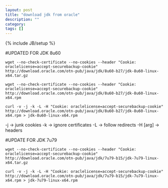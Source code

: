```yaml
---
layout: post
title: "download jdk from oracle"
description: ""
category: 
tags: []
---
```

{% include JB/setup %}

#UPDATED FOR JDK 8u60
```
wget --no-check-certificate --no-cookies --header "Cookie: oraclelicense=accept-securebackup-cookie"  http://download.oracle.com/otn-pub/java/jdk/8u60-b27/jdk-8u60-linux-x64.tar.gz

wget --no-check-certificate --no-cookies --header "Cookie: oraclelicense=accept-securebackup-cookie" http://download.oracle.com/otn-pub/java/jdk/8u60-b27/jdk-8u60-linux-x64.rpm

curl -v -j -k -L -H "Cookie: oraclelicense=accept-securebackup-cookie" http://download.oracle.com/otn-pub/java/jdk/8u60-b27/jdk-8u60-linux-x64.rpm > jdk-8u60-linux-x64.rpm
```
-j -> junk cookies
-k -> ignore certificates
-L -> follow redirects
-H [arg] -> headers


#UPDATE FOR JDK 7u79
```
wget --no-check-certificate --no-cookies --header "Cookie: oraclelicense=accept-securebackup-cookie" http://download.oracle.com/otn-pub/java/jdk/7u79-b15/jdk-7u79-linux-x64.tar.gz

curl -v -j -k -L -H "Cookie: oraclelicense=accept-securebackup-cookie" http://download.oracle.com/otn-pub/java/jdk/7u79-b15/jdk-7u79-linux-x64.rpm > jdk-7u79-linux-x64.rpm

```

